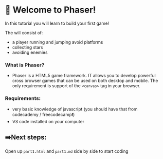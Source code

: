 # 👾 Welcome to Phaser!

 In this tutorial you will learn to build your first game!
 
 The will consist of:
 - a player running and jumping avoid platforms
 - collecting stars 
 - avoiding enemies

 ### What is Phaser?

 - Phaser is a HTML5 game framework. IT allows you to develop powerful cross browser games that can be used on both desktop and mobile. The only requirement is support of the `<canvas>` tag in your browser.

 ### Requirements: 
- very basic knowledge of javascript (you should have that from codecademy / freecodecamp❗️)
- VS code installed on your computer

## ➡️Next steps:
Open up `part1.html` and `part1.md` side by side to start coding